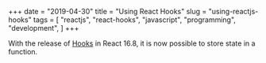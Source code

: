 +++
date = "2019-04-30"
title = "Using React Hooks"
slug = "using-reactjs-hooks"
tags = [
    "reactjs",
    "react-hooks",
    "javascript",
    "programming",
    "development",
]
+++


With the release of [Hooks](https://reactjs.org/docs/hooks-intro.html "React Hooks") in React 16.8, it is now possible to store state in a function. 